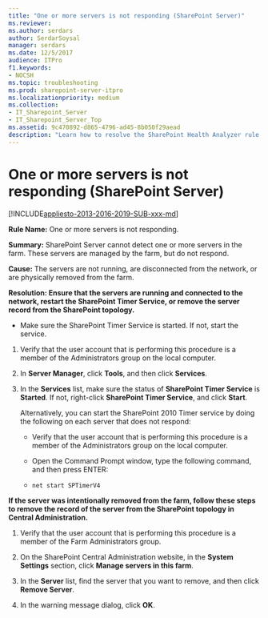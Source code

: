 ```yaml
---
title: "One or more servers is not responding (SharePoint Server)"
ms.reviewer: 
ms.author: serdars
author: SerdarSoysal
manager: serdars
ms.date: 12/5/2017
audience: ITPro
f1.keywords:
- NOCSH
ms.topic: troubleshooting
ms.prod: sharepoint-server-itpro
ms.localizationpriority: medium
ms.collection:
- IT_Sharepoint_Server
- IT_Sharepoint_Server_Top
ms.assetid: 9c470892-d865-4796-ad45-8b050f29aead
description: "Learn how to resolve the SharePoint Health Analyzer rule: One or more servers is not responding, for SharePoint Server."
---
```


# One or more servers is not responding (SharePoint Server)

[!INCLUDE[appliesto-2013-2016-2019-SUB-xxx-md](../includes/appliesto-2013-2016-2019-SUB-xxx-md.md)] 
  
 **Rule Name:** One or more servers is not responding. 
  
 **Summary:** SharePoint Server cannot detect one or more servers in the farm. These servers are managed by the farm, but do not respond. 
  
 **Cause:** The servers are not running, are disconnected from the network, or are physically removed from the farm. 
  
 **Resolution: Ensure that the servers are running and connected to the network, restart the SharePoint Timer Service, or remove the server record from the SharePoint topology.**
  
- Make sure the SharePoint Timer Service is started. If not, start the service. 
    
1. Verify that the user account that is performing this procedure is a member of the Administrators group on the local computer.
    
2. In **Server Manager**, click **Tools**, and then click **Services**.
    
3. In the **Services** list, make sure the status of **SharePoint Timer Service** is **Started**. If not, right-click **SharePoint Timer Service**, and click **Start**.
    
    Alternatively, you can start the SharePoint 2010 Timer service by doing the following on each server that does not respond:

    - Verify that the user account that is performing this procedure is a member of the Administrators group on the local computer.

    - Open the Command Prompt window, type the following command, and then press ENTER:

    - `net start SPTimerV4`
    
**If the server was intentionally removed from the farm, follow these steps to remove the record of the server from the SharePoint topology in Central Administration.**
    
1. Verify that the user account that is performing this procedure is a member of the Farm Administrators group.
    
2. On the SharePoint Central Administration website, in the **System Settings** section, click **Manage servers in this farm**.
    
3. In the **Server** list, find the server that you want to remove, and then click **Remove Server**.
    
4. In the warning message dialog, click **OK**.
    

